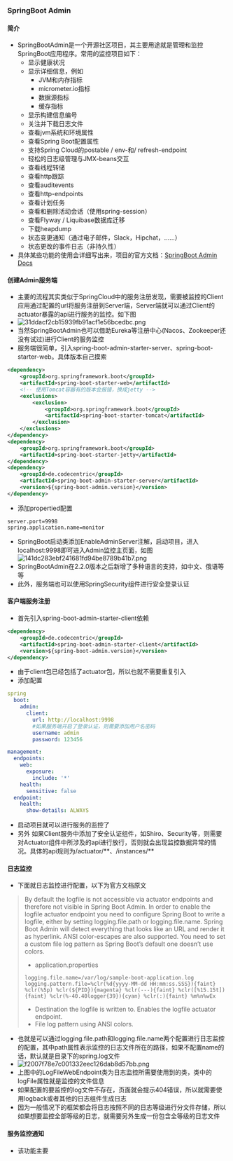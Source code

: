 ### SpringBoot Admin
#### 简介
- SpringBootAdmin是一个开源社区项目，其主要用途就是管理和监控SpringBoot应用程序。常用的监控项目如下：
    - 显示健康状况
    - 显示详细信息，例如
        - JVM和内存指标
        - micrometer.io指标
        - 数据源指标
        - 缓存指标
    - 显示构建信息编号
    - 关注并下载日志文件
    - 查看jvm系统和环境属性
    - 查看Spring Boot配置属性
    - 支持Spring Cloud的postable / env-和/ refresh-endpoint
    - 轻松的日志级管理与JMX-beans交互
    - 查看线程转储
    - 查看http跟踪
    - 查看auditevents
    - 查看http-endpoints
    - 查看计划任务
    - 查看和删除活动会话（使用spring-session）
    - 查看Flyway / Liquibase数据库迁移
    - 下载heapdump
    - 状态变更通知（通过电子邮件，Slack，Hipchat，......）
    - 状态更改的事件日志（非持久性）
- 具体某些功能的使用会详细写出来，项目的官方文档：[SpringBoot Admin Docs](https://codecentric.github.io/spring-boot-admin/current/)
#### 创建Admin服务端
- 主要的流程其实类似于SpringCloud中的服务注册发现，需要被监控的Client应用通过配置的url将服务注册到Server端，Server端就可以通过Client的actuator暴露的api进行服务的监控。如下图
- ![31ddacf2cb15939fb91acf1e56bcedbc.png](en-resource://database/498:1)
- 当然SpringBootAdmin也可以借助Eureka等注册中心(Nacos、Zookeeper还没有试过)进行Client的服务监控
- 服务端很简单，引入spring-boot-admin-starter-server、spring-boot-starter-web。具体版本自己摸索
```xml
<dependency>
    <groupId>org.springframework.boot</groupId>
    <artifactId>spring-boot-starter-web</artifactId>
    <!-- 使用Tomcat容器有的版本会报错，换成jetty -->
    <exclusions>
        <exclusion>
            <groupId>org.springframework.boot</groupId>
            <artifactId>spring-boot-starter-tomcat</artifactId>
        </exclusion>
    </exclusions>
</dependency>
<dependency>
    <groupId>org.springframework.boot</groupId>
    <artifactId>spring-boot-starter-jetty</artifactId>
</dependency>
<dependency>
    <groupId>de.codecentric</groupId>
    <artifactId>spring-boot-admin-starter-server</artifactId>
    <version>${spring-boot-admin.version}</version>
</dependency>
```
- 添加propertied配置
```properties
server.port=9998
spring.application.name=monitor
```
- SpringBoot启动类添加EnableAdminServer注解，启动项目，进入localhost:9998即可进入Admin监控主页面，如图
![141dc283ebf241681fd94be8789b41b7.png](en-resource://database/500:1)
- SpringBootAdmin在2.2.0版本之后新增了多种语言的支持，如中文、俄语等等
- 此外，服务端也可以使用SpringSecurity组件进行安全登录认证
#### 客户端服务注册
- 首先引入spring-boot-admin-starter-client依赖
```xml
<dependency>
    <groupId>de.codecentric</groupId>
    <artifactId>spring-boot-admin-starter-client</artifactId>
    <version>${spring-boot-admin.version}</version>
</dependency>
```
- 由于client包已经包括了actuator包，所以也就不需要重复引入
- 添加配置
```yml
spring
  boot:
    admin:
      client:
        url: http://localhost:9998
        #如果服务端开启了登录认证，则需要添加用户名密码
        username: admin
        password: 123456

management:
  endpoints:
    web:
      exposure:
        include: '*'
    health:
      sensitive: false
  endpoint:
    health:
      show-details: ALWAYS
```
- 启动项目就可以进行服务的监控了
- 另外 如果Client服务中添加了安全认证组件，如Shiro、Security等，则需要对Actuator组件中所涉及的api进行放行，否则就会出现监控数据异常的情况。具体的api规则为/actuator/\**、/instances/**
#### 日志监控
- 下面就日志监控进行配置，以下为官方文档原文
> By default the logfile is not accessible via actuator endpoints and therefore not visible in Spring Boot Admin. In order to enable the logfile actuator endpoint you need to configure Spring Boot to write a logfile, either by setting logging.file.path or logging.file.name.
> Spring Boot Admin will detect everything that looks like an URL and render it as hyperlink.
ANSI color-escapes are also supported. You need to set a custom file log pattern as Spring Boot’s default one doesn’t use colors.
>- application.properties
> ```properties
> logging.file.name=/var/log/sample-boot-application.log 
> logging.pattern.file=%clr(%d{yyyy-MM-dd HH:mm:ss.SSS}){faint} %clr(%5p) %clr(${PID}){magenta} %clr(---){faint} %clr([%15.15t]){faint} %clr(%-40.40logger{39}){cyan} %clr(:){faint} %m%n%wEx 
> ```
>- Destination the logfile is written to. Enables the logfile actuator endpoint.
>- File log pattern using ANSI colors.
- 也就是可以通过logging.file.path和logging.file.name两个配置进行日志监控的配置，其中path属性表示监控的日志文件所在的路径，如果不配置name的话，默认就是目录下的spring.log文件
- ![f2007f78e7c001332eec126dab8d57bb.png](en-resource://database/504:1)
- 上图中的LogFileWebEndpoint类为日志监控所需要使用到的类，类中的logFile属性就是监控的文件信息
- 如果配置的要监控的log文件不存在，页面就会提示404错误，所以就需要使用logback或者其他的日志组件生成日志
- 因为一般情况下的框架都会将日志按照不同的日志等级进行分文件存储，所以如果想要监控全部等级的日志，就需要另外生成一份包含全等级的日志文件
#### 服务监控通知
- 该功能主要